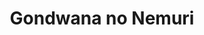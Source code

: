 --- 
title: "Gondwana no Nemuri"
publishdate: "2019-9-2T16:48:46+02:00"
src: "https://365manga.net/manga/gondwana-no-nemuri"
image: "https://data.365manga.net/images/thumbnails/2050-gondwana-no-nemuri.jpg"
description: "On a class trip to a museum, Kasama takes notice of his classmate Takagi, who he knows doesn’t talk to other people much. But as the latter enters a curiously shining door and realizes Takagi can see 'it' as well, even his interest in the classmate is woken."
---